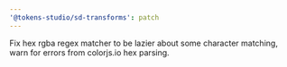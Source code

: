 ```yaml
---
'@tokens-studio/sd-transforms': patch
---
```


Fix hex rgba regex matcher to be lazier about some character matching, warn for errors from colorjs.io hex parsing.
